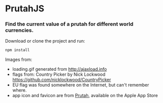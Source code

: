 # PrutahJS
### Find the current value of a prutah for different world currencies.

Download or clone the project and run:
```bash
npm install
```

Images from:
- loading.gif generated from http://ajaxload.info
- flags from: Country Picker by Nick Lockwood  https://github.com/nicklockwood/CountryPicker
- EU flag was found somewhere on the Internet, but can't remember where.
- app icon and favicon are from [Prutah](http://www.appstore.com/prutah), available on the Apple App Store
